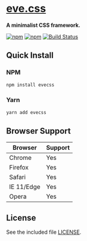 # [eve.css](https://hpivanov.github.io/evecss)

**A minimalist CSS framework.**

[![npm](https://img.shields.io/npm/v/evecss.svg)](https://www.npmjs.com/package/evecss)
[![npm](https://img.shields.io/npm/dm/evecss.svg)](https://www.npmjs.com/package/evecss)
[![Build Status](https://travis-ci.org/hpivanov/evecss.svg?branch=master)](https://travis-ci.org/hpivanov/evecss)

## Quick Install

### NPM

```sh
npm install evecss
```

### Yarn

```sh
yarn add evecss
```

## Browser Support

| Browser | Support |
|---------|---------|
| Chrome | Yes |
| Firefox | Yes |
| Safari | Yes |
| IE 11/Edge | Yes |
| Opera | Yes |

## License

See the included file [LICENSE](https://github.com/hpivanov/evecss/blob/master/LICENSE).
